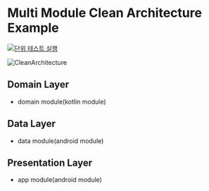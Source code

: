 # Multi Module Clean Architecture Example

[![단위 테스트 실행](https://github.com/hsbaewa/clean-architecture-sample/actions/workflows/unit-test.yml/badge.svg?branch=develop)](https://github.com/hsbaewa/clean-architecture-sample/actions/workflows/unit-test.yml)

![CleanArchitecture](https://github.com/hsbaewa/clean-architecture-sample/assets/13843541/adbbcc74-cf5a-48cb-bdf1-4e01197e1df7)

## Domain Layer
- domain module(kotlin module)

## Data Layer
- data module(android module)

## Presentation Layer
- app module(android module)
